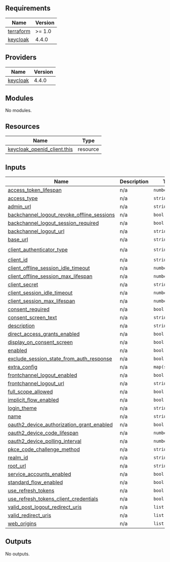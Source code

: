 <!-- BEGIN_TF_DOCS -->
## Requirements

| Name | Version |
|------|---------|
| <a name="requirement_terraform"></a> [terraform](#requirement\_terraform) | >= 1.0 |
| <a name="requirement_keycloak"></a> [keycloak](#requirement\_keycloak) | 4.4.0 |

## Providers

| Name | Version |
|------|---------|
| <a name="provider_keycloak"></a> [keycloak](#provider\_keycloak) | 4.4.0 |

## Modules

No modules.

## Resources

| Name | Type |
|------|------|
| [keycloak_openid_client.this](https://registry.terraform.io/providers/mrparkers/keycloak/4.4.0/docs/resources/openid_client) | resource |

## Inputs

| Name | Description | Type | Default | Required |
|------|-------------|------|---------|:--------:|
| <a name="input_access_token_lifespan"></a> [access\_token\_lifespan](#input\_access\_token\_lifespan) | n/a | `number` | `null` | no |
| <a name="input_access_type"></a> [access\_type](#input\_access\_type) | n/a | `string` | `"CONFIDENTIAL"` | no |
| <a name="input_admin_url"></a> [admin\_url](#input\_admin\_url) | n/a | `string` | `null` | no |
| <a name="input_backchannel_logout_revoke_offline_sessions"></a> [backchannel\_logout\_revoke\_offline\_sessions](#input\_backchannel\_logout\_revoke\_offline\_sessions) | n/a | `bool` | `false` | no |
| <a name="input_backchannel_logout_session_required"></a> [backchannel\_logout\_session\_required](#input\_backchannel\_logout\_session\_required) | n/a | `bool` | `true` | no |
| <a name="input_backchannel_logout_url"></a> [backchannel\_logout\_url](#input\_backchannel\_logout\_url) | n/a | `string` | `null` | no |
| <a name="input_base_url"></a> [base\_url](#input\_base\_url) | n/a | `string` | `null` | no |
| <a name="input_client_authenticator_type"></a> [client\_authenticator\_type](#input\_client\_authenticator\_type) | n/a | `string` | `"client-secret"` | no |
| <a name="input_client_id"></a> [client\_id](#input\_client\_id) | n/a | `string` | n/a | yes |
| <a name="input_client_offline_session_idle_timeout"></a> [client\_offline\_session\_idle\_timeout](#input\_client\_offline\_session\_idle\_timeout) | n/a | `number` | `null` | no |
| <a name="input_client_offline_session_max_lifespan"></a> [client\_offline\_session\_max\_lifespan](#input\_client\_offline\_session\_max\_lifespan) | n/a | `number` | `null` | no |
| <a name="input_client_secret"></a> [client\_secret](#input\_client\_secret) | n/a | `string` | `null` | no |
| <a name="input_client_session_idle_timeout"></a> [client\_session\_idle\_timeout](#input\_client\_session\_idle\_timeout) | n/a | `number` | `null` | no |
| <a name="input_client_session_max_lifespan"></a> [client\_session\_max\_lifespan](#input\_client\_session\_max\_lifespan) | n/a | `number` | `null` | no |
| <a name="input_consent_required"></a> [consent\_required](#input\_consent\_required) | n/a | `bool` | `false` | no |
| <a name="input_consent_screen_text"></a> [consent\_screen\_text](#input\_consent\_screen\_text) | n/a | `string` | `""` | no |
| <a name="input_description"></a> [description](#input\_description) | n/a | `string` | `null` | no |
| <a name="input_direct_access_grants_enabled"></a> [direct\_access\_grants\_enabled](#input\_direct\_access\_grants\_enabled) | n/a | `bool` | `false` | no |
| <a name="input_display_on_consent_screen"></a> [display\_on\_consent\_screen](#input\_display\_on\_consent\_screen) | n/a | `bool` | `false` | no |
| <a name="input_enabled"></a> [enabled](#input\_enabled) | n/a | `bool` | `true` | no |
| <a name="input_exclude_session_state_from_auth_response"></a> [exclude\_session\_state\_from\_auth\_response](#input\_exclude\_session\_state\_from\_auth\_response) | n/a | `bool` | `false` | no |
| <a name="input_extra_config"></a> [extra\_config](#input\_extra\_config) | n/a | `map(string)` | `null` | no |
| <a name="input_frontchannel_logout_enabled"></a> [frontchannel\_logout\_enabled](#input\_frontchannel\_logout\_enabled) | n/a | `bool` | `false` | no |
| <a name="input_frontchannel_logout_url"></a> [frontchannel\_logout\_url](#input\_frontchannel\_logout\_url) | n/a | `string` | `null` | no |
| <a name="input_full_scope_allowed"></a> [full\_scope\_allowed](#input\_full\_scope\_allowed) | n/a | `bool` | `false` | no |
| <a name="input_implicit_flow_enabled"></a> [implicit\_flow\_enabled](#input\_implicit\_flow\_enabled) | n/a | `bool` | `false` | no |
| <a name="input_login_theme"></a> [login\_theme](#input\_login\_theme) | n/a | `string` | `""` | no |
| <a name="input_name"></a> [name](#input\_name) | n/a | `string` | `null` | no |
| <a name="input_oauth2_device_authorization_grant_enabled"></a> [oauth2\_device\_authorization\_grant\_enabled](#input\_oauth2\_device\_authorization\_grant\_enabled) | n/a | `bool` | `false` | no |
| <a name="input_oauth2_device_code_lifespan"></a> [oauth2\_device\_code\_lifespan](#input\_oauth2\_device\_code\_lifespan) | n/a | `number` | `null` | no |
| <a name="input_oauth2_device_polling_interval"></a> [oauth2\_device\_polling\_interval](#input\_oauth2\_device\_polling\_interval) | n/a | `number` | `null` | no |
| <a name="input_pkce_code_challenge_method"></a> [pkce\_code\_challenge\_method](#input\_pkce\_code\_challenge\_method) | n/a | `string` | `null` | no |
| <a name="input_realm_id"></a> [realm\_id](#input\_realm\_id) | n/a | `string` | n/a | yes |
| <a name="input_root_url"></a> [root\_url](#input\_root\_url) | n/a | `string` | `null` | no |
| <a name="input_service_accounts_enabled"></a> [service\_accounts\_enabled](#input\_service\_accounts\_enabled) | n/a | `bool` | `false` | no |
| <a name="input_standard_flow_enabled"></a> [standard\_flow\_enabled](#input\_standard\_flow\_enabled) | n/a | `bool` | `false` | no |
| <a name="input_use_refresh_tokens"></a> [use\_refresh\_tokens](#input\_use\_refresh\_tokens) | n/a | `bool` | `true` | no |
| <a name="input_use_refresh_tokens_client_credentials"></a> [use\_refresh\_tokens\_client\_credentials](#input\_use\_refresh\_tokens\_client\_credentials) | n/a | `bool` | `false` | no |
| <a name="input_valid_post_logout_redirect_uris"></a> [valid\_post\_logout\_redirect\_uris](#input\_valid\_post\_logout\_redirect\_uris) | n/a | `list(string)` | `[]` | no |
| <a name="input_valid_redirect_uris"></a> [valid\_redirect\_uris](#input\_valid\_redirect\_uris) | n/a | `list(string)` | `[]` | no |
| <a name="input_web_origins"></a> [web\_origins](#input\_web\_origins) | n/a | `list(string)` | `[]` | no |

## Outputs

No outputs.
<!-- END_TF_DOCS -->
